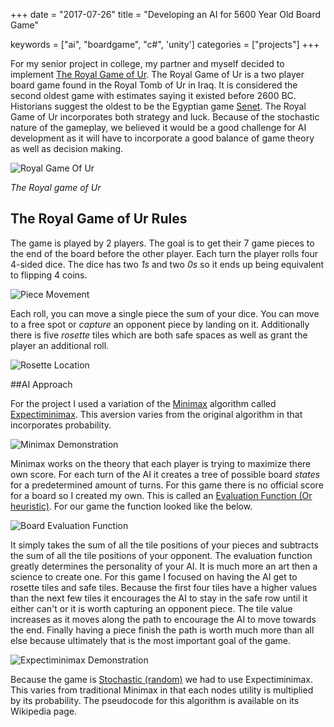 +++
date = "2017-07-26"
title = "Developing an AI for 5600 Year Old Board Game"

keywords = ["ai", "boardgame", "c#", 'unity']
categories = ["projects"]
+++

For my senior project in college, my partner and myself decided to implement [The Royal Game of Ur](https://en.wikipedia.org/wiki/Royal_Game_of_Ur). The Royal Game of Ur is a two player board game found in the Royal Tomb of Ur in Iraq. It is considered the second oldest game with estimates saying it existed before 2600 BC. Historians suggest the oldest to be the Egyptian game [Senet](https://en.wikipedia.org/wiki/Senet). The Royal Game of Ur incorporates both strategy and luck. Because of the stochastic nature of the gameplay, we believed it would be a good challenge for AI development as it will have to incorporate a good balance of game theory as well as decision making.

![Royal Game Of Ur](/board.jpg "The Board")

*The Royal game of Ur*

## The Royal Game of Ur Rules

The game is played by 2 players. The goal is to get their 7 game pieces to the end of the board before the other player. Each turn the player rolls four 4-sided dice. The dice has two *1s* and two *0s* so it ends up being equivalent to flipping 4 coins.

![Piece Movement](/piece-movement.jpg "Piece Movement")

Each roll, you can move a single piece the sum of your dice. You can move to a free spot or *capture* an opponent piece by landing on it. Additionally there is five *rosette* tiles which are both safe spaces as well as grant the player an additional roll.

![Rosette Location](/rosette-locations.jpg "Rosette Locations")

##AI Approach

For the project I used a variation of the [Minimax](https://en.wikipedia.org/wiki/Minimax) algorithm called [Expectiminimax](https://en.wikipedia.org/wiki/Expectiminimax_tree). This aversion varies from the original algorithm in that incorporates probability.

![Minimax Demonstration](/minimax-demonstration.jpg "Minimax Demonstration")

Minimax works on the theory that each player is trying to maximize there own score. For each turn of the AI it creates a tree of possible board *states* for a predetermined amount of turns. For this game there is no official score for a board so I created my own. This is called an [Evaluation Function (Or heuristic)](https://en.wikipedia.org/wiki/Evaluation_function). For our game the function looked like the below.

![Board Evaluation Function](/ai-board-evaluation.jpg "Board Evaluation Function")

It simply takes the sum of all the tile positions of your pieces and subtracts the sum of all the tile positions of your opponent. The evaluation function greatly determines the personality of your AI. It is much more an art then a science to create one. For this game I focused on having the AI get to rosette tiles and safe tiles. Because the first four tiles have a higher values than the next few tiles it encourages the AI to stay in the safe row until it either can't or it is worth capturing an opponent piece. The tile value increases as it moves along the path to encourage the AI to move towards the end. Finally having a piece finish the path is worth much more than all else because ultimately that is the most important goal of the game.

![Expectiminimax Demonstration](/expected-minimax.jpg "Expectiminimax Demonstration")

Because the game is [Stochastic (random)](https://en.wikipedia.org/wiki/Stochastic) we had to use Expectiminimax. This varies from traditional Minimax in that each nodes utility is multiplied by its probability. The pseudocode for this algorithm is available on its Wikipedia page.
